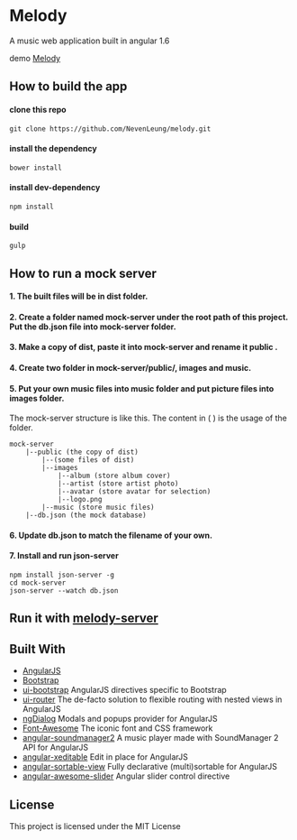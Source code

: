 # Melody
A music web application built in angular 1.6

demo [Melody](https://nevenleung.github.io/melody/)


## How to build the app
#### clone this repo
    git clone https://github.com/NevenLeung/melody.git
    
#### install the dependency
    bower install
    
#### install dev-dependency
    npm install
    
#### build
    gulp
    
## How to run a mock server   
#### 1. The built files will be in dist folder.
#### 2. Create a folder named mock-server under the root path of this project. Put the db.json file into mock-server folder.
#### 3. Make a copy of dist, paste it into mock-server and rename it public  .
#### 4. Create two folder in mock-server/public/, images and music.
#### 5. Put your own music files into music folder and put picture files into images folder.
The mock-server structure is like this. The content in ( ) is the usage of the folder.

    mock-server    
        |--public (the copy of dist)
            |--(some files of dist)
            |--images
                |--album (store album cover)
                |--artist (store artist photo)
                |--avatar (store avatar for selection)
                |--logo.png  
            |--music (store music files) 
        |--db.json (the mock database)
#### 6. Update db.json to match the filename of your own.
#### 7. Install and run json-server
    npm install json-server -g
    cd mock-server
    json-server --watch db.json 

## Run it with [melody-server](https://github.com/NevenLeung/melody-server)

## Built With
- [AngularJS](https://github.com/angular/angular)  
 - [Bootstrap](https://github.com/twbs/bootstrap) 
 - [ui-bootstrap](https://github.com/angular-ui/bootstrap)  AngularJS directives specific to Bootstrap
 - [ui-router](https://github.com/angular-ui/ui-router)  The de-facto solution to flexible routing with nested views in AngularJS
 - [ngDialog](https://github.com/likeastore/ngDialog) Modals and popups provider for AngularJS
- [Font-Awesome](https://github.com/FortAwesome/Font-Awesome)  The iconic font and CSS framework
- [angular-soundmanager2](https://github.com/perminder-klair/angular-soundmanager2)  A music player made with SoundManager 2 API for AngularJS
- [angular-xeditable](https://github.com/vitalets/angular-xeditable)  Edit in place for AngularJS
- [angular-sortable-view](https://github.com/kamilkp/angular-sortable-view)  Fully declarative (multi)sortable for AngularJS
- [angular-awesome-slider](https://github.com/darul75/angular-awesome-slider)  Angular slider control directive

    
## License
This project is licensed under the MIT License

    